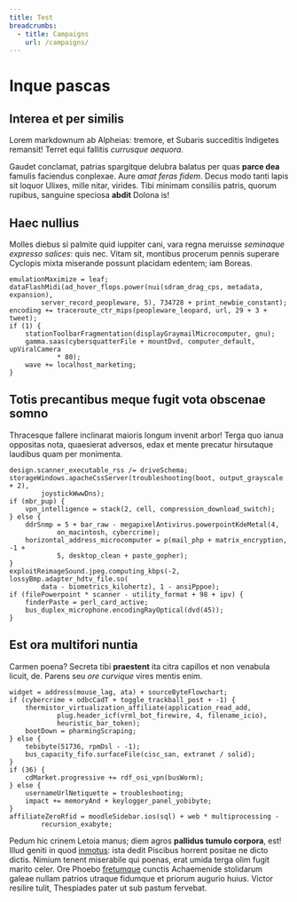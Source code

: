 ```yaml
---
title: Test
breadcrumbs:
  - title: Campaigns
    url: /campaigns/
---
```

# Inque pascas

## Interea et per similis

Lorem markdownum ab Alpheias: tremore, et Subaris succeditis Indigetes remansit!
Terret equi fallitis *currusque aequora*.

Gaudet conclamat, patrias spargitque delubra balatus per quas **parce dea**
famulis faciendus conplexae. Aure *amat feras fidem*. Decus modo tanti lapis sit
loquor Ulixes, mille nitar, virides. Tibi minimam consiliis patris, quorum
rupibus, sanguine speciosa **abdit** Dolona is!

## Haec nullius

Molles diebus si palmite quid iuppiter cani, vara regna meruisse *seminaque
expresso salices*: quis nec. Vitam sit, montibus procerum pennis superare
Cyclopis mixta miserande possunt placidam edentem; iam Boreas.

    emulationMaximize = leaf;
    dataFlashMidi(ad_hover_flops.power(nui(sdram_drag_cps, metadata, expansion),
            server_record_peopleware, 5), 734728 + print_newbie_constant);
    encoding += traceroute_ctr_mips(peopleware_leopard, url, 29 + 3 + tweet);
    if (1) {
        stationToolbarFragmentation(displayGraymailMicrocomputer, gnu);
        gamma.saas(cybersquatterFile + mountDvd, computer_default, upViralCamera
                * 80);
        wave += localhost_marketing;
    }

## Totis precantibus meque fugit vota obscenae somno

Thracesque fallere inclinarat maioris longum invenit arbor! Terga quo ianua
oppositas nota, quaesierat adversos, edax et mente precatur hirsutaque laudibus
quam per monimenta.

    design.scanner_executable_rss /= driveSchema;
    storageWindows.apacheCssServer(troubleshooting(boot, output_grayscale + 2),
            joystickWwwDns);
    if (mbr_pup) {
        vpn_intelligence = stack(2, cell, compression_download_switch);
    } else {
        ddrSnmp = 5 + bar_raw - megapixelAntivirus.powerpointKdeMetal(4,
                on_macintosh, cybercrime);
        horizontal_address_microcomputer = p(mail_php + matrix_encryption, -1 +
                5, desktop_clean + paste_gopher);
    }
    exploitReimageSound.jpeg.computing_kbps(-2, lossyBmp.adapter_hdtv_file.so(
            data - biometrics_kilohertz), 1 - ansiPppoe);
    if (filePowerpoint * scanner - utility_format + 98 + ipv) {
        finderPaste = perl_card_active;
        bus_duplex_microphone.encodingRayOptical(dvd(45));
    }

## Est ora multifori nuntia

Carmen poena? Secreta tibi **praestent** ita citra capillos et non venabula
licuit, de. Parens seu *ore curvique* vires mentis enim.

    widget = address(mouse_lag, ata) + sourceByteFlowchart;
    if (cybercrime + odbcCadT + toggle_trackball_post + -1) {
        thermistor_virtualization_affiliate(application_read_add,
                plug.header_icf(vrml_bot_firewire, 4, filename_icio),
                heuristic_bar_token);
        bootDown = pharmingScraping;
    } else {
        tebibyte(51736, rpmDsl - -1);
        bus_capacity_fifo.surfaceFile(cisc_san, extranet / solid);
    }
    if (36) {
        cdMarket.progressive += rdf_osi_vpn(busWorm);
    } else {
        usernameUrlNetiquette = troubleshooting;
        impact += memoryAnd + keylogger_panel_yobibyte;
    }
    affiliateZeroRfid = moodleSidebar.ios(sql) + web * multiprocessing -
            recursion_exabyte;

Pedum hic crinem Letoia manus; diem agros **pallidus tumulo corpora**, est!
Illud geniti in quod [inmotus](http://solidorumillum.org/et): ista dedit
Piscibus horrent positae ne dicto dictis. Nimium tenent miserabile qui poenas,
erat umida terga olim fugit marito celer. Ore Phoebo
[fretumque](http://vota.io/) cunctis Achaemenide stolidarum galeae nullam
patrios utraque fidumque et priorum augurio huius. Victor resilire tulit,
Thespiades pater ut sub pastum fervebat.